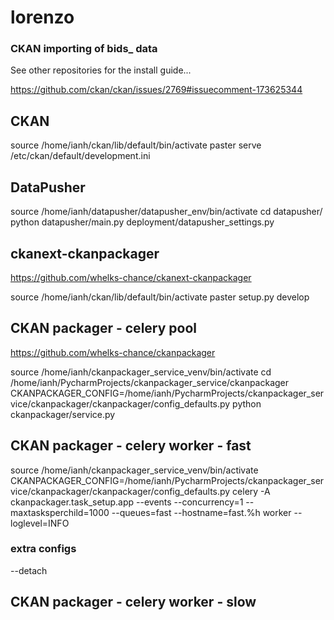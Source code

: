 # lorenzo

### CKAN importing of bids_ data

See other repositories for the install guide...

https://github.com/ckan/ckan/issues/2769#issuecomment-173625344


## CKAN
source /home/ianh/ckan/lib/default/bin/activate
paster serve /etc/ckan/default/development.ini


## DataPusher
source /home/ianh/datapusher/datapusher_env/bin/activate
cd datapusher/
python datapusher/main.py deployment/datapusher_settings.py


## ckanext-ckanpackager
https://github.com/whelks-chance/ckanext-ckanpackager

source /home/ianh/ckan/lib/default/bin/activate
paster setup.py develop


## CKAN packager - celery pool
https://github.com/whelks-chance/ckanpackager

source /home/ianh/ckanpackager_service_venv/bin/activate
cd /home/ianh/PycharmProjects/ckanpackager_service/ckanpackager
CKANPACKAGER_CONFIG=/home/ianh/PycharmProjects/ckanpackager_service/ckanpackager/ckanpackager/config_defaults.py python ckanpackager/service.py


## CKAN packager - celery worker - fast
source /home/ianh/ckanpackager_service_venv/bin/activate
CKANPACKAGER_CONFIG=/home/ianh/PycharmProjects/ckanpackager_service/ckanpackager/ckanpackager/config_defaults.py celery -A ckanpackager.task_setup.app --events --concurrency=1 --maxtasksperchild=1000 --queues=fast --hostname=fast.%h worker --loglevel=INFO

### extra configs
--detach


## CKAN packager - celery worker - slow